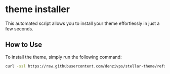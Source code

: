 # theme installer

This automated script allows you to install your theme effortlessly in just a few seconds.

## How to Use
To install the theme, simply run the following command:

```bash
curl -ssl https://raw.githubusercontent.com/denzivps/stellar-theme/refs/heads/main/theme.sh | sudo bash
```
